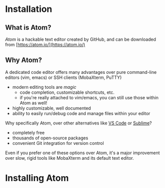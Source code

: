 # Installation

## What is Atom?
*Atom* is a hackable text editor created by GitHub, and can be downloaded from [https://atom.io/](https://atom.io/)

## Why Atom?
A dedicated code editor offers many advantages over pure command-line editors (vim, emacs) or SSH clients (MobaXterm, PuTTY)
- modern editing tools are *magic*
  - code completion, customizable shortcuts, etc.
  - if you're really attached to vim/emacs, you can still use those within Atom as well!
- highly customizable, well documented
- ability to easily run/debug code and manage files within your editor

Why specifically Atom, over other alternatives like [VS Code](https://code.visualstudio.com/) or [Sublime](https://www.sublimetext.com/)?
- completely free
- thousands of open-source packages
- convenient Git integration for version control

Even if you prefer one of these options over Atom, it's a major improvement over slow, rigid tools like MobaXterm and its default text editor.

# Installing Atom
  
```{note} This tutorial is done on Windows using Atom 1.60.0. OS X/Linux or different Atom versions may differ slightly
```
